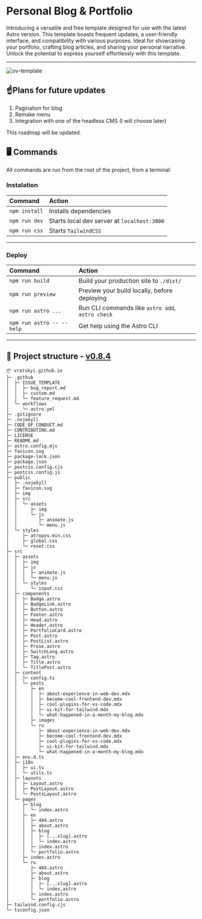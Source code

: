 
#  Personal Blog & Portfolio

Introducing a versatile and free template designed for use with the latest Astro version. This template boasts frequent updates, a user-friendly interface, and compatibility with various purposes. Ideal for showcasing your portfolio, crafting blog articles, and sharing your personal narrative. Unlock the potential to express yourself effortlessly with this template.

------------------------------------------------------------------------------

![ov-template](https://i.ibb.co/4WMYGDq/ov-template-main.png)

## ☝️Plans for future updates

 1. Pagination for blog 
 2. Remake menu 
 3. Integration with one of the headless
    CMS (I will choose later)

This roadmap will be updated.

##  🖥️ Commands

All commands are run from the root of the project, from a terminal:
### Instalation



| Command                   | Action                                           |
| :------------------------ | :----------------------------------------------- |
| `npm install`             | Installs dependencies                            |
| `npm run dev`             | Starts local dev server at `localhost:3000`      |
| `npm run css`             | Starts `TailwindCSS`                             |
------------------------------------------------------------------------------

### Deploy

| Command                   | Action                                           |
| :------------------------ | :----------------------------------------------- |
| `npm run build`           | Build your production site to `./dist/`          |
| `npm run preview`         | Preview your build locally, before deploying     |
| `npm run astro ...`       | Run CLI commands like `astro add`, `astro check` |
| `npm run astro -- --help` | Get help using the Astro CLI                     |
------------------------------------------------------------------------------

##  🌳 Project structure - [v0.8.4](https://github.com/vratskyi/vratskyi.github.io/releases/tag/v0.8.4)

```
📦 vratskyi.github.io 
├─ .github
│  ├─ ISSUE_TEMPLATE
│  │  ├─ bug_report.md
│  │  ├─ custom.md
│  │  └─ feature_request.md
│  └─ workflows
│     └─ astro.yml
├─ .gitignore
├─ .nojekyll
├─ CODE_OF_CONDUCT.md
├─ CONTRIBUTING.md
├─ LICENSE
├─ README.md
├─ astro.config.mjs
├─ favicon.svg
├─ package-lock.json
├─ package.json
├─ postcss.config.cjs
├─ postcss.config.js
├─ public
│  ├─ .nojekyll
│  ├─ favicon.svg
│  ├─ img
│  ├─ src
│  │  └─ assets
│  │     ├─ img
│  │     └─ js
│  │        ├─ animate.js
│  │        └─ menu.js
│  └─ styles
│     ├─ atropos.min.css
│     ├─ global.css
│     └─ reset.css
├─ src
│  ├─ assets
│  │  ├─ img
│  │  ├─ js
│  │  │  ├─ animate.js
│  │  │  └─ menu.js
│  │  └─ styles
│  │     └─ input.css
│  ├─ components
│  │  ├─ Badge.astro
│  │  ├─ BadgeLink.astro
│  │  ├─ Button.astro
│  │  ├─ Footer.astro
│  │  ├─ Head.astro
│  │  ├─ Header.astro
│  │  ├─ PortfolioCard.astro
│  │  ├─ Post.astro
│  │  ├─ PostList.astro
│  │  ├─ Prose.astro
│  │  ├─ SwitchLang.astro
│  │  ├─ Tag.astro
│  │  ├─ Title.astro
│  │  └─ TitlePost.astro
│  ├─ content
│  │  ├─ config.ts
│  │  └─ posts
│  │     ├─ en
│  │     │  ├─ about-experience-in-web-dev.mdx
│  │     │  ├─ become-cool-frontend-dev.mdx
│  │     │  ├─ cool-plugins-for-vs-code.mdx
│  │     │  ├─ ui-kit-for-tailwind.mdx
│  │     │  └─ what-happened-in-a-month-my-blog.mdx
│  │     ├─ images
│  │     └─ ru
│  │        ├─ about-experience-in-web-dev.mdx
│  │        ├─ become-cool-frontend-dev.mdx
│  │        ├─ cool-plugins-for-vs-code.mdx
│  │        ├─ ui-kit-for-tailwind.mdx
│  │        └─ what-happened-in-a-month-my-blog.mdx
│  ├─ env.d.ts
│  ├─ i18n
│  │  ├─ ui.ts
│  │  └─ utils.ts
│  ├─ layouts
│  │  ├─ Layout.astro
│  │  ├─ PostLayout.astro
│  │  └─ PostsLayout.astro
│  └─ pages
│     ├─ blog
│     │  └─ index.astro
│     ├─ en
│     │  ├─ 404.astro
│     │  ├─ about.astro
│     │  ├─ blog
│     │  │  ├─ [...slug].astro
│     │  │  └─ index.astro
│     │  ├─ index.astro
│     │  └─ portfolio.astro
│     ├─ index.astro
│     └─ ru
│        ├─ 404.astro
│        ├─ about.astro
│        ├─ blog
│        │  ├─ [...slug].astro
│        │  └─ index.astro
│        ├─ index.astro
│        └─ portfolio.astro
├─ tailwind.config.cjs
└─ tsconfig.json
```
